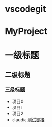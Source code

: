 # vscodegit
# MyProject
# 一级标题
## 二级标题
### 三级标题
- 项目0
- 项目1
- 项目2
- claudia
[测试链接](https://www.baidu.com)
